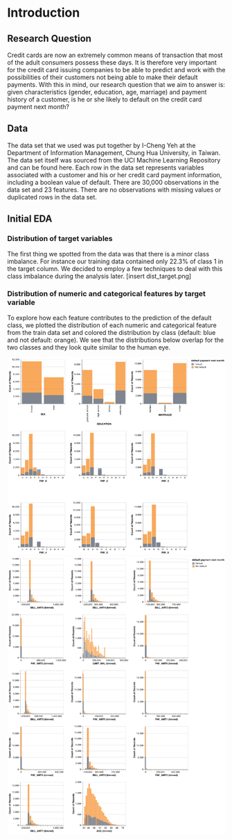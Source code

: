 # Introduction

## Research Question
Credit cards are now an extremely common means of transaction that most of the adult consumers possess these days. It is therefore very important for the credit card issuing companies to be able to predict and work with the possibilities of their customers not being able to make their default payments. With this in mind, our research question that we aim to answer is: given characteristics (gender, education, age, marriage) and payment history of a customer, is he or she likely to default on the credit card payment next month?
## Data 
The data set that we used was put together by I-Cheng Yeh at the Department of Information Management, Chung Hua University, in Taiwan. The data set itself was sourced from the UCI Machine Learning Repository and can be found here. Each row in the data set represents variables associated with a customer and his or her credit card payment information, including a boolean value of default. There are 30,000 observations in the data set and 23 features. There are no observations with missing values or duplicated rows in the data set.
## Initial EDA
### Distribution of target variables 
The first thing we spotted from the data was that there is a minor class imbalance. For instance our training data contained only 22.3% of class 1 in the target column. We decided to employ a few techniques to deal with this class imbalance during the analysis later. 
[insert dist_target.png]
### Distribution of numeric and categorical features by target variable 
To explore how each feature contributes to the prediction of the default class, we plotted the distribution of each numeric and categorical feature from the train data set and colored the distribution by class (default: blue and not default: orange).
We see that the distributions below overlap for the two classes and they look quite similar to the human eye.


![Distribution of categorical features](results/images/dist_cat_feats_by_target.png)
![Distribution of numerical features](results/images/dist_num_feats_by_target.png)
